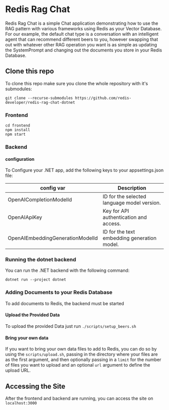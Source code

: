 # Redis Rag Chat

Redis Rag Chat is a simple Chat application demonstrating how to use the RAG pattern with various frameworks using Redis as your Vector Database.
For our example, the default chat type is a conversation with an intelligent agent that can recommend different beers to you, however
swapping that out with whatever other RAG operation you want is as simple as updating the SystemPrompt and changing out the documents you
store in your Redis Database.

## Clone this repo

To clone this repo make sure you clone the whole repository with it's submodules:

```
git clone --recurse-submodules https://github.com/redis-developer/redis-rag-chat-dotnet
```

### Frontend

```
cd frontend
npm install
npm start
```

### Backend

#### configuration

To Configure your .NET app, add the following keys to your  appsettings.json file:

| config var                       | Description                                 |
|----------------------------------|---------------------------------------------|
| OpenAICompletionModelId          | ID for the selected language model version. |
| OpenAIApiKey                     | Key for API authentication and access.      |
| OpenAIEmbeddingGenerationModelId | ID for the text embedding generation model. |

### Running the dotnet backend

You can run the .NET backend with the following command:

```
dotnet run --project dotnet
```

### Adding Documents to your Redis Database

To add documents to Redis, the backend must be started

#### Upload the Provided Data

To upload the provided Data just run `./scripts/setup_beers.sh`

#### Bring your own data

If you want to bring your own data files to add to Redis, you can do so by using the `scripts/upload.sh`, 
passing in the directory where your files are as the first argument, and then optionally passing in a `limit` for the number of files you want 
to upload and an optional `url` argument to define the upload URL.

## Accessing the Site

After the frontend and backend are running, you can access the site on `localhost:3000`